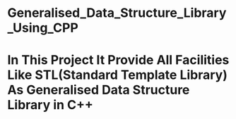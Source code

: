 # Generalised_Data_Structure_Library_Using_CPP


# In This Project It Provide All Facilities Like STL(Standard Template Library) As Generalised Data Structure Library in C++
